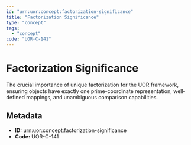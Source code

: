 ```yaml
---
id: "urn:uor:concept:factorization-significance"
title: "Factorization Significance"
type: "concept"
tags:
  - "concept"
code: "UOR-C-141"
---
```


# Factorization Significance

The crucial importance of unique factorization for the UOR framework, ensuring objects have exactly one prime-coordinate representation, well-defined mappings, and unambiguous comparison capabilities.

## Metadata

- **ID:** urn:uor:concept:factorization-significance
- **Code:** UOR-C-141
